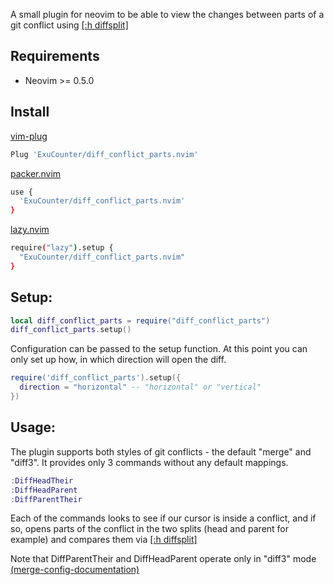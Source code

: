 A small plugin for neovim to be able to view the changes between parts of a git conflict using [[:h diffsplit]](https://vimdoc.sourceforge.net/htmldoc/diff.html#:diffsplit)

## Requirements

- Neovim >= 0.5.0

## Install

[vim-plug](https://github.com/junegunn/vim-plug)

```sh
Plug 'ExuCounter/diff_conflict_parts.nvim'
```

[packer.nvim](https://github.com/wbthomason/packer.nvim)

```sh
use {
  'ExuCounter/diff_conflict_parts.nvim'
}
```

[lazy.nvim](https://github.com/folke/lazy.nvim)

```sh
require("lazy").setup {
  "ExuCounter/diff_conflict_parts.nvim"
}
```

## Setup:

```lua
local diff_conflict_parts = require("diff_conflict_parts")
diff_conflict_parts.setup()
```

Configuration can be passed to the setup function.
At this point you can only set up how, in which direction will open the diff.

```lua
require('diff_conflict_parts').setup({
  direction = "horizontal" -- "horizontal" or "vertical"
})
```

## Usage:

The plugin supports both styles of git conflicts - the default "merge" and "diff3".
It provides only 3 commands without any default mappings. 

```lua
:DiffHeadTheir
:DiffHeadParent
:DiffParentTheir
```

Each of the commands looks to see if our cursor is inside a conflict, and if so, opens parts of the conflict in the two splits (head and parent for example) and compares them via [[:h diffsplit]](https://vimdoc.sourceforge.net/htmldoc/diff.html#:diffsplit)

Note that DiffParentTheir and DiffHeadParent operate only in "diff3" mode [(merge-config-documentation)](https://git-scm.com/docs/merge-config)

